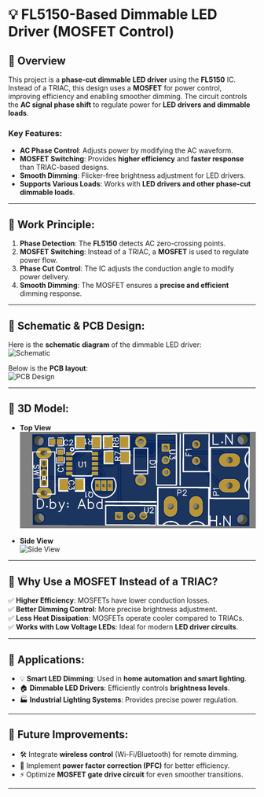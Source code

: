 # 💡 FL5150-Based Dimmable LED Driver (MOSFET Control)

## 🔹 Overview
This project is a **phase-cut dimmable LED driver** using the **FL5150** IC. Instead of a TRIAC, this design uses a **MOSFET** for power control, improving efficiency and enabling smoother dimming. The circuit controls the **AC signal phase shift** to regulate power for **LED drivers and dimmable loads**.

### Key Features:
- **AC Phase Control**: Adjusts power by modifying the AC waveform.
- **MOSFET Switching**: Provides **higher efficiency** and **faster response** than TRIAC-based designs.
- **Smooth Dimming**: Flicker-free brightness adjustment for LED drivers.
- **Supports Various Loads**: Works with **LED drivers and other phase-cut dimmable loads**.

---

## 🔹 Work Principle:
1. **Phase Detection**: The **FL5150** detects AC zero-crossing points.
2. **MOSFET Switching**: Instead of a TRIAC, a **MOSFET** is used to regulate power flow.
3. **Phase Cut Control**: The IC adjusts the conduction angle to modify power delivery.
4. **Smooth Dimming**: The MOSFET ensures a **precise and efficient** dimming response.

---

## 🔹 Schematic & PCB Design:
Here is the **schematic diagram** of the dimmable LED driver:  
![Schematic](./Images/fl5150_schematic.png)

Below is the **PCB layout**:  
![PCB Design](./Images/fl5150_pcb.png)

---

## 🔹 3D Model:
- **Top View**  
  ![Top View](../Project4/Images/AC_Phase_Cut_3D.PNG)

- **Side View**  
  ![Side View](./Images/fl5150_3d_side.png)

---

## 🔹 Why Use a MOSFET Instead of a TRIAC?
✅ **Higher Efficiency**: MOSFETs have lower conduction losses.  
✅ **Better Dimming Control**: More precise brightness adjustment.  
✅ **Less Heat Dissipation**: MOSFETs operate cooler compared to TRIACs.  
✅ **Works with Low Voltage LEDs**: Ideal for modern **LED driver circuits**.  

---

## 🔹 Applications:
- 💡 **Smart LED Dimming**: Used in **home automation and smart lighting**.
- 🏠 **Dimmable LED Drivers**: Efficiently controls **brightness levels**.
- 🏭 **Industrial Lighting Systems**: Provides precise power regulation.

---

## 🔹 Future Improvements:
- 🛠️ Integrate **wireless control** (Wi-Fi/Bluetooth) for remote dimming.
- 🔋 Implement **power factor correction (PFC)** for better efficiency.
- ⚡ Optimize **MOSFET gate drive circuit** for even smoother transitions.

---


